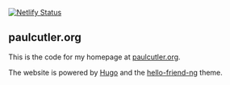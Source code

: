 [![Netlify Status](https://api.netlify.com/api/v1/badges/79233e34-11b8-4c65-ba94-f597aa670a46/deploy-status)](https://app.netlify.com/sites/paulcutler/deploys)

## paulcutler.org

This is the code for my homepage at [paulcutler.org](https://paulcutler.org).

The website is powered by [Hugo](https://gohugo.io) and 
the [hello-friend-ng](https://themes.gohugo.io/themes/hugo-theme-hello-friend-ng/) theme.
